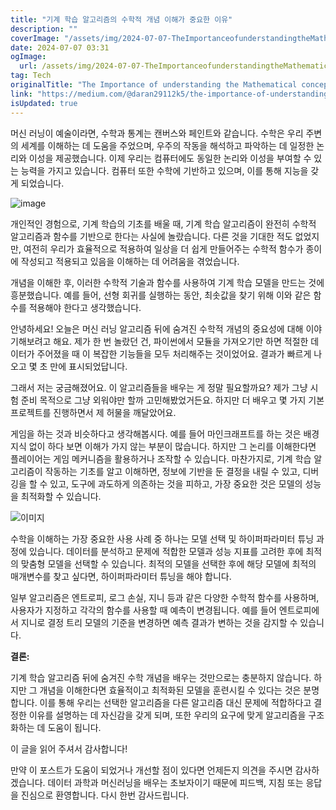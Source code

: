 ```yaml
---
title: "기계 학습 알고리즘의 수학적 개념 이해가 중요한 이유"
description: ""
coverImage: "/assets/img/2024-07-07-TheImportanceofunderstandingtheMathematicalconceptsbehindMachineLearningalgorithms_0.png"
date: 2024-07-07 03:31
ogImage:
  url: /assets/img/2024-07-07-TheImportanceofunderstandingtheMathematicalconceptsbehindMachineLearningalgorithms_0.png
tag: Tech
originalTitle: "The Importance of understanding the Mathematical concepts behind Machine Learning algorithms"
link: "https://medium.com/@daran29112k5/the-importance-of-understanding-the-mathematical-concepts-behind-machine-learning-algorithms-ed54cee7f4c6"
isUpdated: true
---
```


머신 러닝이 예술이라면, 수학과 통계는 캔버스와 페인트와 같습니다. 수학은 우리 주변의 세계를 이해하는 데 도움을 주었으며, 우주의 작동을 해석하고 파악하는 데 일정한 논리와 이성을 제공했습니다. 이제 우리는 컴퓨터에도 동일한 논리와 이성을 부여할 수 있는 능력을 가지고 있습니다. 컴퓨터 또한 수학에 기반하고 있으며, 이를 통해 지능을 갖게 되었습니다.

![image](/assets/img/2024-07-07-TheImportanceofunderstandingtheMathematicalconceptsbehindMachineLearningalgorithms_0.png)

개인적인 경험으로, 기계 학습의 기초를 배울 때, 기계 학습 알고리즘이 완전히 수학적 알고리즘과 함수를 기반으로 한다는 사실에 놀랐습니다. 다른 것을 기대한 적도 없었지만, 여전히 우리가 효율적으로 적용하여 일상을 더 쉽게 만들어주는 수학적 함수가 종이에 작성되고 적용되고 있음을 이해하는 데 어려움을 겪었습니다.

개념을 이해한 후, 이러한 수학적 기술과 함수를 사용하여 기계 학습 모델을 만드는 것에 흥분했습니다. 예를 들어, 선형 회귀를 실행하는 동안, 최솟값을 찾기 위해 이와 같은 함수를 적용해야 한다고 생각했습니다.

<!-- cozy-coder - 수평 -->

<ins class="adsbygoogle"
     style="display:block"
     data-ad-client="ca-pub-4877378276818686"
     data-ad-slot="1107185301"
     data-ad-format="auto"
     data-full-width-responsive="true"></ins>

<script>
     (adsbygoogle = window.adsbygoogle || []).push({});
</script>

안녕하세요! 오늘은 머신 러닝 알고리즘 뒤에 숨겨진 수학적 개념의 중요성에 대해 이야기해보려고 해요. 제가 한 번 놀랐던 건, 파이썬에서 모듈을 가져오기만 하면 적절한 데이터가 주어졌을 때 이 복잡한 기능들을 모두 처리해주는 것이었어요. 결과가 빠르게 나오고 몇 초 만에 표시되었답니다.

그래서 저는 궁금해졌어요. 이 알고리즘들을 배우는 게 정말 필요할까요? 제가 그냥 시험 준비 목적으로 그냥 외워야만 할까 고민해봤었거든요. 하지만 더 배우고 몇 가지 기본 프로젝트를 진행하면서 제 허물을 깨달았어요.

<!-- cozy-coder - 수평 -->

<ins class="adsbygoogle"
     style="display:block"
     data-ad-client="ca-pub-4877378276818686"
     data-ad-slot="1107185301"
     data-ad-format="auto"
     data-full-width-responsive="true"></ins>

<script>
     (adsbygoogle = window.adsbygoogle || []).push({});
</script>

게임을 하는 것과 비슷하다고 생각해봅시다. 예를 들어 마인크래프트를 하는 것은 배경 지식 없이 하다 보면 이해가 가지 않는 부분이 많습니다. 하지만 그 논리를 이해한다면 플레이어는 게임 메커니즘을 활용하거나 조작할 수 있습니다. 마찬가지로, 기계 학습 알고리즘이 작동하는 기초를 알고 이해하면, 정보에 기반을 둔 결정을 내릴 수 있고, 디버깅을 할 수 있고, 도구에 과도하게 의존하는 것을 피하고, 가장 중요한 것은 모델의 성능을 최적화할 수 있습니다.

![이미지](/assets/img/2024-07-07-TheImportanceofunderstandingtheMathematicalconceptsbehindMachineLearningalgorithms_3.png)

수학을 이해하는 가장 중요한 사용 사례 중 하나는 모델 선택 및 하이퍼파라미터 튜닝 과정에 있습니다. 데이터를 분석하고 문제에 적합한 모델과 성능 지표를 고려한 후에 최적의 맞춤형 모델을 선택할 수 있습니다. 최적의 모델을 선택한 후에 해당 모델에 최적의 매개변수를 찾고 싶다면, 하이퍼파라미터 튜닝을 해야 합니다.

일부 알고리즘은 엔트로피, 로그 손실, 지니 등과 같은 다양한 수학적 함수를 사용하며, 사용자가 지정하고 각각의 함수를 사용할 때 예측이 변경됩니다. 예를 들어 엔트로피에서 지니로 결정 트리 모델의 기준을 변경하면 예측 결과가 변하는 것을 감지할 수 있습니다.

<!-- cozy-coder - 수평 -->

<ins class="adsbygoogle"
     style="display:block"
     data-ad-client="ca-pub-4877378276818686"
     data-ad-slot="1107185301"
     data-ad-format="auto"
     data-full-width-responsive="true"></ins>

<script>
     (adsbygoogle = window.adsbygoogle || []).push({});
</script>

**결론:**

기계 학습 알고리즘 뒤에 숨겨진 수학 개념을 배우는 것만으로는 충분하지 않습니다. 하지만 그 개념을 이해한다면 효율적이고 최적화된 모델을 훈련시킬 수 있다는 것은 분명합니다. 이를 통해 우리는 선택한 알고리즘을 다른 알고리즘 대신 문제에 적합하다고 결정한 이유를 설명하는 데 자신감을 갖게 되며, 또한 우리의 요구에 맞게 알고리즘을 구조화하는 데 도움이 됩니다.

<!-- cozy-coder - 수평 -->

<ins class="adsbygoogle"
     style="display:block"
     data-ad-client="ca-pub-4877378276818686"
     data-ad-slot="1107185301"
     data-ad-format="auto"
     data-full-width-responsive="true"></ins>

<script>
     (adsbygoogle = window.adsbygoogle || []).push({});
</script>

이 글을 읽어 주셔서 감사합니다!

만약 이 포스트가 도움이 되었거나 개선할 점이 있다면 언제든지 의견을 주시면 감사하겠습니다. 데이터 과학과 머신러닝을 배우는 초보자이기 때문에 피드백, 지침 또는 응답을 진심으로 환영합니다. 다시 한번 감사드립니다.
